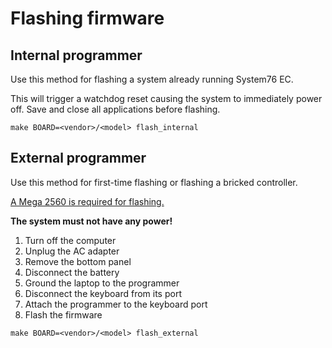 # Flashing firmware

## Internal programmer

Use this method for flashing a system already running System76 EC.

This will trigger a watchdog reset causing the system to immediately power off.
Save and close all applications before flashing.

```
make BOARD=<vendor>/<model> flash_internal
```

## External programmer

Use this method for first-time flashing or flashing a bricked controller.

[A Mega 2560 is required for flashing.](./mega2560.md)

**The system must not have any power!**

1. Turn off the computer
2. Unplug the AC adapter
3. Remove the bottom panel
4. Disconnect the battery
5. Ground the laptop to the programmer
6. Disconnect the keyboard from its port
7. Attach the programmer to the keyboard port
8. Flash the firmware

```
make BOARD=<vendor>/<model> flash_external
```
